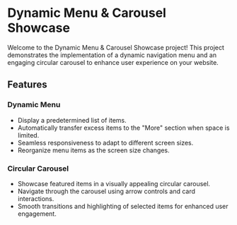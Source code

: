 # Dynamic Menu & Carousel Showcase

Welcome to the Dynamic Menu & Carousel Showcase project! This project demonstrates the implementation of a dynamic navigation menu and an engaging circular carousel to enhance user experience on your website.

## Features

### Dynamic Menu
- Display a predetermined list of items.
- Automatically transfer excess items to the "More" section when space is limited.
- Seamless responsiveness to adapt to different screen sizes.
- Reorganize menu items as the screen size changes.

### Circular Carousel
- Showcase featured items in a visually appealing circular carousel.
- Navigate through the carousel using arrow controls and card interactions.
- Smooth transitions and highlighting of selected items for enhanced user engagement.

